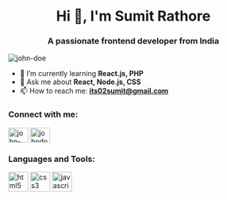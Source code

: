 <h1 align="center">Hi 👋, I'm Sumit Rathore</h1>
<h3 align="center">A passionate frontend developer from India</h3>

<p align="left"> <img src="https://komarev.com/ghpvc/?username=john-doe&label=Profile%20views&color=0e75b6&style=flat" alt="john-doe" /> </p>

- 🌱 I’m currently learning **React.js, PHP**
- 💬 Ask me about **React, Node.js, CSS**
- 📫 How to reach me: **its02sumit@gmail.com**

<h3 align="left">Connect with me:</h3>
<p align="left">
<a href="https://linkedin.com/in/john-doe" target="blank"><img align="center" src="https://cdn.jsdelivr.net/npm/simple-icons@v3/icons/linkedin.svg" alt="john-doe" height="30" width="40" /></a>
<a href="https://twitter.com/johndoe" target="blank"><img align="center" src="https://cdn.jsdelivr.net/npm/simple-icons@v3/icons/twitter.svg" alt="johndoe" height="30" width="40" /></a>
</p>

<h3 align="left">Languages and Tools:</h3>
<p align="left"> 
  <img src="https://cdn.jsdelivr.net/gh/devicons/devicon/icons/html5/html5-original.svg" alt="html5" width="40" height="40"/> 
  <img src="https://cdn.jsdelivr.net/gh/devicons/devicon/icons/css3/css3-original.svg" alt="css3" width="40" height="40"/>
  <img src="https://cdn.jsdelivr.net/gh/devicons/devicon/icons/javascript/javascript-original.svg" alt="javascript" width="40" height="40"/>
</p>
